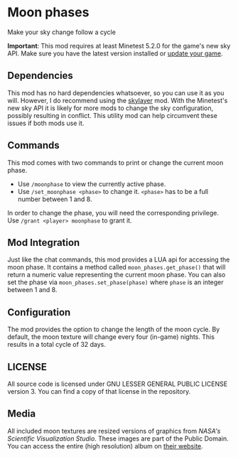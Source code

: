 # Moon phases
Make your sky change follow a cycle

__Important__: This mod requires at least Minetest 5.2.0 for the game's new sky API.
Make sure you have the latest version installed or [update your game](https://www.minetest.net/downloads/).

## Dependencies
This mod has no hard dependencies whatsoever, so you can use it as you will.
However, I do recommend using the [skylayer](https://gitlab.com/rautars/skylayer) mod.
With the Minetest's new sky API it is likely for more mods to change the sky configuration,
possibly resulting in conflict. This utility mod can help circumvent these issues if both mods use it.

## Commands
This mod comes with two commands to print or change the current moon phase.
- Use ``/moonphase`` to view the currently active phase.
- Use ``/set_moonphase <phase>`` to change it. ``<phase>`` has to be a full number between 1 and 8.

In order to change the phase, you will need the corresponding privilege.
Use ``/grant <player> moonphase`` to grant it.

## Mod Integration
Just like the chat commands, this mod provides a LUA api for accessing the moon phase.
It contains a method called ``moon_phases.get_phase()`` that will return a numeric value representing the current moon phase.
You can also set the phase via ``moon_phases.set_phase(phase)`` where ``phase`` is an integer between 1 and 8.

## Configuration
The mod provides the option to change the length of the moon cycle.
By default, the moon texture will change every four (in-game) nights.
This results in a total cycle of 32 days.

## LICENSE
All source code is licensed under GNU LESSER GENERAL PUBLIC LICENSE version 3.
You can find a copy of that license in the repository.

## Media
All included moon textures are resized versions of graphics from *NASA's Scientific Visualization Studio*.
These images are part of the Public Domain.
You can access the entire (high resolution) album on [their website](https://svs.gsfc.nasa.gov/4769#28564).